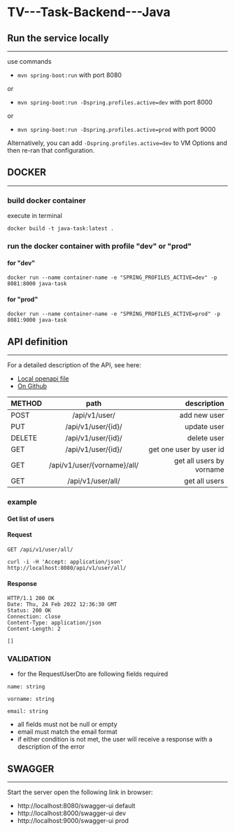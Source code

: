 # TV---Task-Backend---Java

## Run the service locally

------------
use commands

- `mvn spring-boot:run`   with port 8080

or

- `mvn spring-boot:run -Dspring.profiles.active=dev`   with port 8000

or

- `mvn spring-boot:run -Dspring.profiles.active=prod`     with port 9000

Alternatively, you can add `-Dspring.profiles.active=dev` to VM Options and then re-ran that configuration.

## DOCKER

------------

### build docker container

execute in terminal

`docker build -t java-task:latest .`

### run the docker container with profile "dev" or "prod"

#### for "dev"

`docker run --name container-name -e "SPRING_PROFILES_ACTIVE=dev" -p 8081:8000 java-task`

#### for "prod"

`docker run --name container-name -e "SPRING_PROFILES_ACTIVE=prod" -p 8081:9000 java-task`

## API definition

------------

For a detailed description of the API, see here:

- [Local openapi file](api-docs/openapi.yaml)
- [On Github](https://github.com/Juergen-J/tv-task-backend-java/blob/main/api-docs/user_v1_openapi.yaml)


| METHOD |            path             |              description |
|--------|:---------------------------:|-------------------------:|
| POST   |        /api/v1/user/        |             add new user |
| PUT    |     /api/v1/user/{id}/      |              update user |
| DELETE |     /api/v1/user/{id}/      |              delete user |
| GET    |     /api/v1/user/{id}/      |  get one user by user id |
| GET    | /api/v1/user/{vorname}/all/ | get all users by vorname |
| GET    |      /api/v1/user/all/      |            get all users |

### example

#### Get list of users

#### Request

`GET /api/v1/user/all/`

    curl -i -H 'Accept: application/json' http://localhost:8080/api/v1/user/all/

#### Response

    HTTP/1.1 200 OK
    Date: Thu, 24 Feb 2022 12:36:30 GMT
    Status: 200 OK
    Connection: close
    Content-Type: application/json
    Content-Length: 2

    []

### VALIDATION

- for the RequestUserDto are following fields required

``name: string`` 

``vorname: string``

``email: string``

- all fields must not be null or empty
- email must match the email format
- if either condition is not met, the user will receive a response with a description of the error


## SWAGGER

------------
Start the server open the following link in browser:

- http://localhost:8080/swagger-ui  default
- http://localhost:8000/swagger-ui  dev
- http://localhost:9000/swagger-ui  prod



